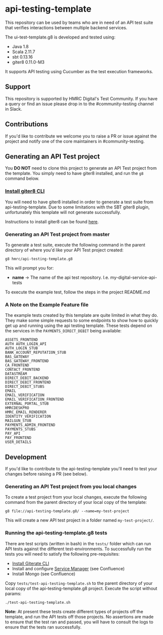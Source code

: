 
# api-testing-template

This repository can be used by teams who are in need of an API test suite that verifies interactions between multiple backend services. 

The ui-test-template.g8 is developed and tested using:
* Java 1.8
* Scala 2.11.7
* sbt 0.13.16
* giter8 0.11.0-M3

It supports API testing using Cucumber as the test execution frameworks.

## Support
This repository is supported by HMRC Digital's Test Community.  If you have a query or find an issue please drop in to the #community-testing channel in Slack.

## Contributions
If you'd like to contribute we welcome you to raise a PR or issue against the project and notify one of the core maintainers in #community-testing.

## Generating an API Test project
You **DO NOT** need to clone this project to generate an API Test project from the template.  You simply need to have giter8 installed, and run the `g8` command below.

### [Install giter8 CLI](#install-giterate) 
You will need to have giter8 installed in order to generate a test suite from api-testing-template. Due to some limitations with the SBT giter8 plugin, unfortunately this template will not generate successfully. 

Instructions to install giter8 can be found [here](http://www.foundweekends.org/giter8/setup.html).

### Generating an API Test project from master
To generate a test suite, execute the following command in the parent directory of where you'd like your API Test project created:
    
    g8 hmrc/api-testing-template.g8

This will prompt you for:
- **name** -> The name of the api test repository.  I.e. my-digital-service-api-tests

To execute the example test, follow the steps in the project README.md

### A Note on the Example Feature file
The example tests created by this template are quite limited in what they do. They make some simple requests to some endpoints to show how to quickly get up and running using the api testing template. These tests depend on the services in the `PAYMENTS_DIRECT_DEBIT` being available:

    ASSETS_FRONTEND
    AUTH AUTH_LOGIN_API       
    AUTH_LOGIN_STUB
    BANK_ACCOUNT_REPUTATION_STUB
    BAS_GATEWAY 
    BAS_GATEWAY_FRONTEND 
    CA_FRONTEND    
    CONTACT_FRONTEND
    DATASTREAM
    DIRECT_DEBIT_BACKEND
    DIRECT_DEBIT_FRONTEND
    DIRECT_DEBIT_STUBS
    EMAIL 
    EMAIL_VERIFICATION 
    EMAIL_VERIFICATION_FRONTEND 
    EXTERNAL_PORTAL_STUB 
    HMRCDESKPRO   
    HMRC_EMAIL_RENDERER   
    IDENTITY_VERIFICATION
    MAILGUN_STUB
    PAYMENTS_ADMIN_FRONTEND
    PAYMENTS_STUBS
    PAY_API
    PAY_FRONTEND
    USER_DETAILS

## Development
If you'd like to contribute to the api-testing-template you'll need to test your changes before raising a PR (see below).  

### Generating an API Test project from you local changes
To create a test project from your local changes, execute the following command from the parent directory of your local copy of the template:

    g8 file://api-testing-template.g8/ --name=my-test-project

This will create a new API test project in a folder named `my-test-project/`.  
 
### Running the api-testing-template.g8 tests
There are test scripts (written in bash) in the `tests/` folder which can run API tests against the different test-environments.  To successfully run the tests you will need to satisfy the following pre-requisites: 

- [Install Giterate CLI](#install-giterate)
- Install and configure [Service Manager](https://github.com/hmrc/service-manager) (see Confluence)
- Install Mongo (see Confluence)

Copy `tests/test-api-testing-template.sh` to the parent directory of your local copy of the api-testing-template.g8 project.  Execute the script without params:

    ./test-api-testing-template.sh

**Note:** At present these tests create different types of projects off the template, and run the API tests off those projects.  No assertions are made to ensure that the test ran and passed, you will have to consult the logs to ensure that the tests ran successfully.
